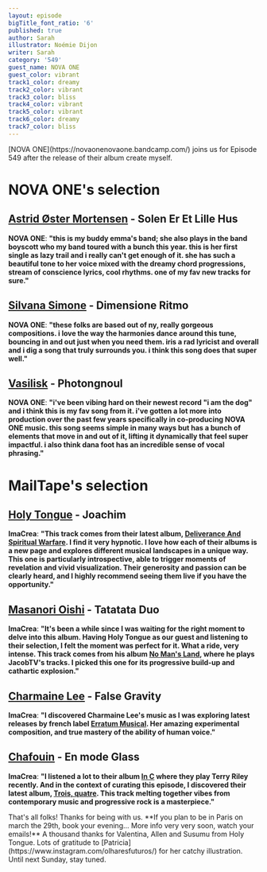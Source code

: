 ```yaml
---
layout: episode
bigTitle_font_ratio: '6'
published: true
author: Sarah
illustrator: Noémie Dijon
writer: Sarah
category: '549'
guest_name: NOVA ONE
guest_color: vibrant
track1_color: dreamy
track2_color: vibrant
track3_color: bliss
track4_color: vibrant
track5_color: vibrant
track6_color: dreamy
track7_color: bliss
---
```

<p id="introduction">
[NOVA ONE](https://novaonenovaone.bandcamp.com/) joins us for Episode 549 after the release of their album create myself. 
</p>
 
# NOVA ONE's selection

## [Astrid Øster Mortensen](https://astridostermortensen.bandcamp.com/album/gro-mig-en-blomst) - Solen Er Et Lille Hus

**NOVA ONE**: **"**this is my buddy emma's band; she also plays in the band boyscott who my band toured with a bunch this year. this is her first single as lazy trail and i really can't get enough of it. she has such a beautiful tone to her voice mixed with the dreamy chord progressions, stream of conscience lyrics, cool rhythms. one of my fav new tracks for sure.**"**

## [Silvana Simone](https://ultimotango.bandcamp.com/album/ritmiche-italiane) - Dimensione Ritmo

**NOVA ONE**: **"**these folks are based out of ny, really gorgeous compositions. i love the way the harmonies dance around this tune, bouncing in and out just when you need them. iris a rad lyricist and overall and i dig a song that truly surrounds you. i think this song does that super well.**"**

## [Vasilisk](https://steinklangindustries.bandcamp.com/album/sk78-vasilisk-mkwaju-2014) - Photongnoul

**NOVA ONE**: **"**i've been vibing hard on their newest record "i am the dog" and i think this is my fav song from it. i've gotten a lot more into production over the past few years specifically in co-producing NOVA ONE music. this song seems simple in many ways but has a bunch of elements that move in and out of it, lifting it dynamically that feel super impactful. i also think dana foot has an incredible sense of vocal phrasing.**"**

# MailTape's selection

## [Holy Tongue](https://amidahrecords.bandcamp.com/album/deliveTongue) - Joachim

**ImaCrea**: **"**This track comes from their latest album, [Deliverance And Spiritual Warfare](https://amidahrecords.bandcamp.com/album/delivWarfare). I find it very hypnotic. I love how each of their albums is a new page and explores different musical landscapes in a unique way. This one is particularly introspective, able to trigger moments of revelation and vivid visualization. Their generosity and passion can be clearly heard, and I highly recommend seeing them live if you have the opportunity.**"**

## [Masanori Oishi](http://www.m-oishi.com) - Tatatata Duo

**ImaCrea**: **"**It's been a while since I was waiting for the right moment to delve into this album. Having Holy Tongue as our guest and listening to their selection, I felt the moment was perfect for it. What a ride, very intense. This track comes from his album [No Man's 
Land](https://tower.jp/item/3879763/NO-MAN'S-LAND-MasanLand), where he plays JacobTV's tracks. I picked this one for its progressive build-up and cathartic explosion.**"**

## [Charmaine Lee](https://erratum.bandcamp.com/album/knvf) - False Gravity

**ImaCrea**: **"**I discovered Charmaine Lee's music as I was exploring latest releases by french label [Erratum Musical](https://erratum.bandcamp.com/). Her amazing experimental composition, and true mastery of the ability of human voice.**"**

## [Chafouin](https://chafouin.bandcamp.com/album/trois-quatre) - En mode Glass

**ImaCrea**: **"**I listened a lot to their album [In C](https://chafouin.bandcamp.com/album/in-c-3) where they play Terry Riley recently. And in the context of curating this episode, I discovered their latest album, [Trois, quatre](https://chafouin.bandcamp.com/album/trois-quatre). This track melting together vibes from contemporary music and progressive rock is a masterpiece.**"**

<p id="outroduction">That's all folks! Thanks for being with us. **If you plan to be in Paris on march the 29th, book your evening... More info very very soon, watch your emails!** A thousand thanks for Valentina, Allen and Susumu from Holy Tongue. Lots of gratitude to [Patricia](https://www.instagram.com/olharesfuturos/) for her catchy illustration. Until next Sunday, stay tuned.</p>
